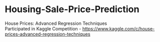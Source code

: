 # Housing-Sale-Price-Prediction
House Prices: Advanced Regression Techniques                                                                                  
Participated in Kaggle Competition - https://www.kaggle.com/c/house-prices-advanced-regression-techniques
